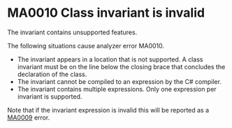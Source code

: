 # MA0010 Class invariant is invalid

The invariant contains unsupported features.

The following situations cause analyzer error MA0010.

+ The invariant appears in a location that is not supported. A class invariant must be on the line below the closing brace that concludes the declaration of the class.
+ The invariant cannot be compiled to an expression by the C# compiler.
+ The invariant contains multiple expressions. Only one expression per invariant is supported.

Note that if the invariant expression is invalid this will be reported as a [MA0009](/doc/MA0009.md) error.  

